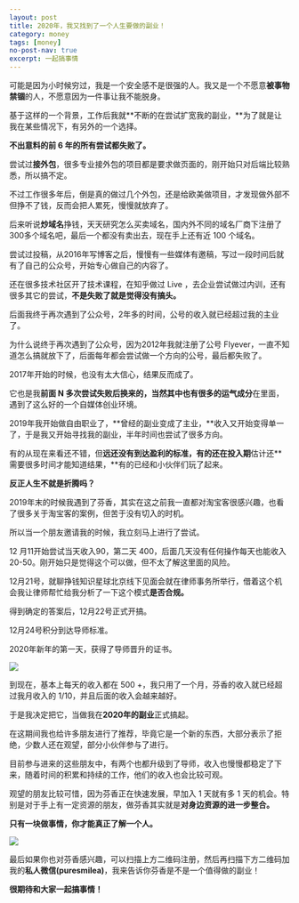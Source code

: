 ```yaml
---
layout: post
title: 2020年，我又找到了一个人生要做的副业！
category: money
tags: [money]
no-post-nav: true
excerpt: 一起搞事情
---
```



可能是因为小时候穷过，我是一个安全感不是很强的人。我又是一个不愿意**被事物禁锢**的人，不愿意因为一件事让我不能脱身。

基于这样的一个背景，工作后我就**不断的在尝试扩宽我的副业，**为了就是让我在某些情况下，有另外的一个选择。

**不出意料的前 6 年的所有尝试都失败了。**

尝试过**接外包**，很多专业接外包的项目都是要求做页面的，刚开始只对后端比较熟悉，所以搞不定。

不过工作很多年后，倒是真的做过几个外包，还是给欧美做项目，才发现做外部不但挣不了钱，反而会把人累死，慢慢就放弃了。

后来听说**炒域名**挣钱，天天研究怎么买卖域名，国内外不同的域名厂商下注册了300多个域名吧，最后一个都没有卖出去，现在手上还有近 100 个域名。

尝试过投稿，从2016年写博客之后，慢慢有一些媒体有邀稿，写过一段时间后就有了自己的公众号，开始专心做自己的内容了。

还在很多技术社区开了技术课程，在知乎做过 Live ，去企业尝试做过内训，还有很多其它的尝试，**不是失败了就是觉得没有搞头。**

后面我终于再次遇到了公众号，2年多的时间，公号的收入就已经超过我的主业了。

为什么说终于再次遇到了公众号，因为2012年我就注册了公号 Flyever，一直不知道怎么搞就放下了，后面每年都会尝试做一个方向的公号，最后都失败了。

2017年开始的时候，也没有太大信心，结果反而成了。

它也是我**前面 N 多次尝试失败后换来的，**当然其中也有很多的**运气成分**在里面，遇到了这么好的一个自媒体创业环境。

2019年我开始做自由职业了，**曾经的副业变成了主业，**收入又开始变得单一了，于是我又开始寻找我的副业，半年时间也尝试了很多方向。

有的从现在来看还不错，但**远还没有到达盈利的标准，**有的还**在投入期**估计还**需要很多时间才能知道结果，**有的已经和小伙伴们玩了起来。

**反正人生不就是折腾吗？**

2019年末的时候我遇到了芬香，其实在这之前我一直都对淘宝客很感兴趣，也看了很多关于淘宝客的案例，但苦于没有切入的时机。

所以当一个朋友邀请我的时候，我立刻马上进行了尝试。

12 月11开始尝试当天收入90，第二天 400，后面几天没有任何操作每天也能收入 20-50。刚开始只是觉得这个可以做，但不太了解这里面的风险。

12月21号，就聊挣钱知识星球北京线下见面会就在律师事务所举行，借着这个机会我让律师帮忙给我分析了一下这个模式**是否合规。**

得到确定的答案后，12月22号正式开搞。

12月24号积分到达导师标准。

2020年新年的第一天，获得了导师晋升的证书。

![](http://favorites.ren/assets/images/2020/it/fuye01.jpg)

到现在，基本上每天的收入都在 500 +，我只用了一个月，芬香的收入就已经超过我月收入的 1/10，并且后面的收入会越来越好。

于是我决定把它，当做我在**2020年的副业**正式搞起。

在这期间我也给许多朋友进行了推荐，毕竟它是一个新的东西，大部分表示了拒绝，少数人还在观望，部分小伙伴参与了进行。

目前参与进来的这些朋友中，有两个也都升级到了导师，收入也慢慢都稳定了下来，随着时间的积累和持续的工作，他们的收入也会比较可观。

观望的朋友比较可惜，因为芬香正在快速发展，早加入 1 天就有多 1 天的机会。特别是对于手上有一定资源的朋友，做芬香其实就是**对身边资源的进一步整合。**

**只有一块做事情，你才能真正了解一个人。**

![](http://favorites.ren/assets/images/2020/it/fuye02.jpg)

最后如果你也对芬香感兴趣，可以扫描上方二维码注册，然后再扫描下方二维码加我的**私人微信(puresmilea)**，我来告诉你芬香是不是一个值得做的副业！


**很期待和大家一起搞事情！**

